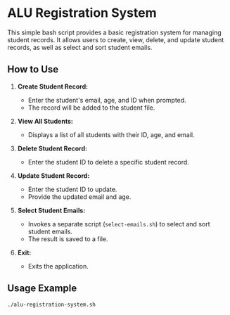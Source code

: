 # ALU Registration System

This simple bash script provides a basic registration system for managing student records. It allows users to create, view, delete, and update student records, as well as select and sort student emails.

## How to Use

1. **Create Student Record:**

   - Enter the student's email, age, and ID when prompted.
   - The record will be added to the student file.

2. **View All Students:**

   - Displays a list of all students with their ID, age, and email.

3. **Delete Student Record:**

   - Enter the student ID to delete a specific student record.

4. **Update Student Record:**

   - Enter the student ID to update.
   - Provide the updated email and age.

5. **Select Student Emails:**

   - Invokes a separate script (`select-emails.sh`) to select and sort student emails.
   - The result is saved to a file.

6. **Exit:**
   - Exits the application.

## Usage Example

```bash
./alu-registration-system.sh
```
